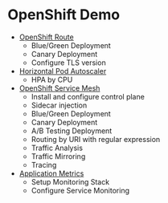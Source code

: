 # OpenShift Demo
- [OpenShift Route](openshift-route.md)
  - Blue/Green Deployment
  - Canary Deployment
  - Configure TLS version
- [Horizontal Pod Autoscaler](hpa.md)
  - HPA by CPU
- [OpenShift Service Mesh](openshift-service-mesh.md)
  - Install and configure control plane
  - Sidecar injection
  - Blue/Green Deployment
  - Canary Deployment
  - A/B Testing Deployment
  - Routing by URI with regular expression
  - Traffic Analysis
  - Traffic Mirroring
  - Tracing
- [Application Metrics](application-metrics.md)
  - Setup Monitoring Stack
  - Configure Service Monitoring

